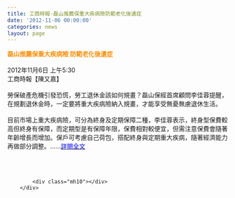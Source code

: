```yaml
---
title: 工商時報-磊山推薦保重大疾病險防範老化後遺症
date: '2012-11-06 00:00:00'
categories: news
layout: page
---
```


<div class="text">
			<div>
	<div>
		<span style="color:#ff8c00;"><span style="font-size:14px;"><strong>磊山推薦保重大疾病險 防範老化後遺症</strong></span></span></div>
	<div>
		&nbsp;</div>
	<div>
		2012年11月6日 上午5:30</div>
	<div>
		工商時報【陳又嘉】</div>
	<div>
		&nbsp;</div>
	<div>
		勞保破產危機引發恐慌，勞工退休金該如何規畫？磊山保經首席顧問李佳蓉提醒，在規劃退休金時，一定要將重大疾病險納入規畫，才能享受無憂無慮退休生活。</div>
	<div>
		&nbsp;</div>
	<div>
		目前市場上重大疾病險，可分為終身及定期保障二種，李佳蓉表示，終身型保費較高但終身有保障，而定期型是有保障年限，保費相對較便宜，但需注意保費會隨著年齡增長而增加。保戶可考慮自己荷包，搭配終身與定期重大疾病，隨著經濟能力再做部分調整。......<a href="https://tw.news.yahoo.com/%E7%A3%8A%E5%B1%B1%E6%8E%A8%E8%96%A6%E4%BF%9D%E9%87%8D%E5%A4%A7%E7%96%BE%E7%97%85%E9%9A%AA-%E9%98%B2%E7%AF%84%E8%80%81%E5%8C%96%E5%BE%8C%E9%81%BA%E7%97%87-213000647.html" target="_blank"><span style="color:#0000ff;">詳閱全文</span></a></div>
	<div>
		&nbsp;</div>
	<div>
		&nbsp;</div>
</div>
<div>
	&nbsp;</div>

			<div class="mh10"></div>
		</div>